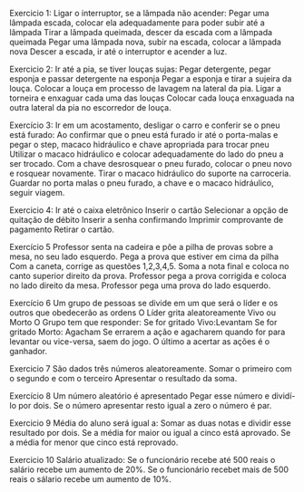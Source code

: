 Exercicio 1:
Ligar o interruptor, se a lâmpada não acender:
Pegar uma lâmpada escada, colocar ela adequadamente para poder subir até a lâmpada
Tirar a lâmpada queimada, descer da escada com a lâmpada queimada
Pegar uma lâmpada nova, subir na escada, colocar a lâmpada nova 
Descer a escada, ir até o interruptor e acender a luz.

Exercicio 2:
 Ir até a pia, se tiver louças sujas:
 Pegar detergente, pegar esponja e passar detergente na esponja
 Pegar a esponja e tirar a sujeira da louça.
 Colocar a louça em processo de lavagem na lateral da pia.
 Ligar a torneira e enxaguar cada uma das louças
 Colocar cada louça enxaguada na outra lateral da pia no escorredor de louça.

Exercício 3:
Ir em um acostamento, desligar o carro e conferir se o pneu está furado:
Ao confirmar que o pneu está furado ir até o porta-malas e pegar o step, macaco hidráulico e chave apropriada para trocar pneu
Utilizar o macaco hidráulico e colocar adequadamente do lado do pneu a ser trocado.
Com a chave desrosquear o pneu furado, colocar o pneu novo e rosquear novamente.
Tirar o macaco hidráulico do suporte na carroceria.
Guardar no porta malas o pneu furado, a chave e o macaco hidráulico, seguir viagem.

Exercicio 4:
Ir até o caixa eletrônico
Inserir o cartão 
Selecionar a opção de quitação de débito
Inserir a senha confirmando
Imprimir comprovante de pagamento
Retirar o cartão.

Exercício 5
Professor senta na cadeira e põe a pilha de provas sobre a mesa, no seu lado esquerdo.
Pega a prova que estiver em cima da pilha 
Com a caneta, corrige as questões 1,2,3,4,5.
Soma a nota final e coloca no canto superior direito da prova.
Professor pega a prova corrigida e coloca no lado direito da mesa.
Professor pega uma prova do lado esquerdo.

Exercício 6
Um grupo de pessoas se divide em um que será o líder e os outros que obedecerão as ordens
O Líder grita aleatoreamente Vivo ou Morto
O Grupo tem que responder:
Se for gritado Vivo:Levantam
Se for gritado Morto: Agacham
Se errarem a ação e agacharem quando for para levantar ou vice-versa, saem do jogo.
O último a acertar as ações é o ganhador.

Exercicio 7
São dados três números aleatoreamente.
Somar o primeiro com o segundo e com o terceiro
Apresentar o resultado da soma.

Exercício 8
Um número aleatório é apresentado
Pegar esse número e dividí-lo por dois.
Se o número apresentar resto igual a zero o número é par.

Exercicio 9
Média do aluno será igual a:
Somar as duas notas e dividir esse resultado por dois.
Se a média for maior ou igual a cinco está aprovado.
Se a média for menor que cinco está reprovado.

Exercicio 10
Salário atualizado:
Se o funcionário recebe até 500 reais o salário recebe um aumento de 20%.
Se o funcionário recebet mais de 500 reais o sálario recebe um aumento de 10%.

